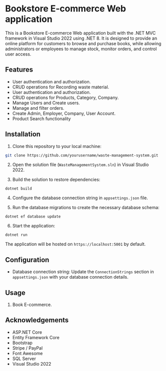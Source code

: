 # Bookstore E-commerce Web application 
This is a Bookstore E-commerce Web application built with the .NET MVC framework in Visual Studio 2022 using .NET 8. It is designed to provide an online platform for customers to browse and purchase books, while allowing administrators or employees to manage stock, monitor orders, and control user access.

## Features

- User authentication and authorization.
- CRUD operations for Recording waste material.
- User authentication and authorization.
- CRUD operations for Products, Category, Company.
- Manage Users and Create users.
- Manage and filter orders.
- Create Admin, Employer, Company, User Account.
- Product Search functionality 

## Installation

1. Clone this repository to your local machine:

```bash
git clone https://github.com/yourusername/waste-management-system.git
```

2. Open the solution file (`WasteManagementSystem.sln`) in Visual Studio 2022.

3. Build the solution to restore dependencies:

```
dotnet build
```

4. Configure the database connection string in `appsettings.json` file.

5. Run the database migrations to create the necessary database schema:

```
dotnet ef database update
```

6. Start the application:

```
dotnet run
```

The application will be hosted on `https://localhost:5001` by default.

## Configuration

- Database connection string: Update the `ConnectionStrings` section in `appsettings.json` with your database connection details.

## Usage

1.  Book E-commerce.

## Acknowledgements
-  ASP.NET Core
- Entity Framework Core
-  Bootstrap
- Stripe / PayPal
-  Font Awesome
- SQL Server
-  Visual Studio 2022

